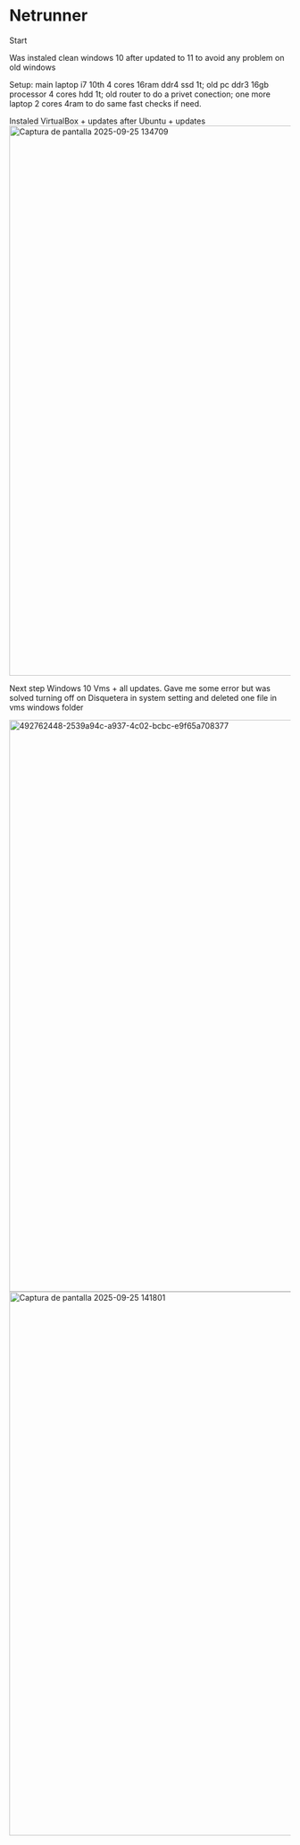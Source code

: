 # Netrunner
Start

Was instaled clean windows 10 after updated to 11 to avoid any problem on old windows

Setup: main laptop i7 10th 4 cores 16ram ddr4 ssd 1t; old pc ddr3 16gb processor 4 cores hdd 1t; old router to do a privet conection; one more laptop 2 cores 4ram to do same fast checks if need.

Instaled VirtualBox + updates after Ubuntu + updates <img width="1914" height="983" alt="Captura de pantalla 2025-09-25 134709" src="https://github.com/user-attachments/assets/58695325-6403-4521-a3d4-280bcb1fc97e" />

Next step Windows 10 Vms + all updates. Gave me some error but was solved turning off on Disquetera in system setting and deleted one file in vms windows folder

<img width="1908" height="1022" alt="492762448-2539a94c-a937-4c02-bcbc-e9f65a708377" src="https://github.com/user-attachments/assets/6f393876-b97a-412e-884f-ff1596204d19" />


<img width="1920" height="972" alt="Captura de pantalla 2025-09-25 141801" src="https://github.com/user-attachments/assets/e6cd8798-c0f8-4ec8-bde9-d3f8e8f28061" />
